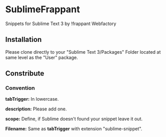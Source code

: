 # SublimeFrappant

Snippets for Sublime Text 3 by !frappant Webfactory

## Installation

Please clone directly to your "Sublime Text 3/Packages" Folder located at same level as the "User" package.

## Constribute

### Convention

**tabTrigger:** In lowercase.

**description:** Please add one.

**scope:** Define, if Sublime doesn't found your snippet leave it out.

**Filename:** Same as **tabTrigger** with extension "sublime-snippet".
